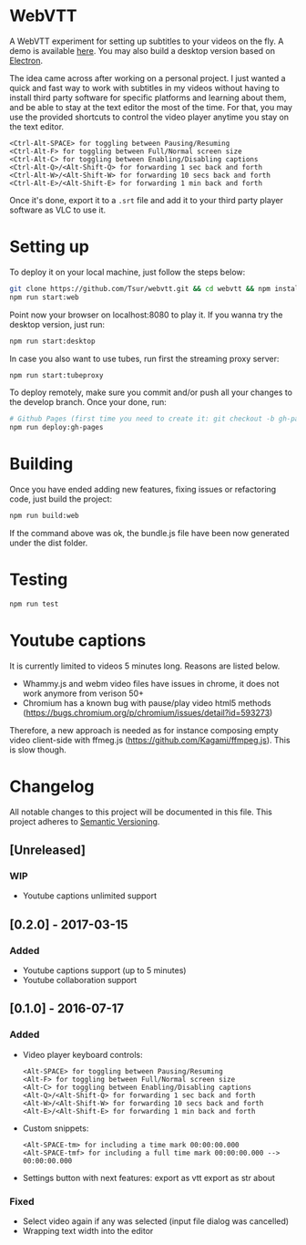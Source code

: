 # WebVTT

A WebVTT experiment for setting up subtitles to your videos on the fly. A demo is available [here](http://tsur.github.io/webvtt). You may also build a desktop version based on [Electron](https://github.com/atom/electron).

The idea came across after working on a personal project. I just wanted a quick and fast way to work with subtitles in my videos without having to install third party software for specific platforms and learning about them, and be able to stay at the text editor the most of the time. For that, you may use the provided shortcuts to control the video player anytime you stay on the text editor.

```
<Ctrl-Alt-SPACE> for toggling between Pausing/Resuming
<Ctrl-Alt-F> for toggling between Full/Normal screen size
<Ctrl-Alt-C> for toggling between Enabling/Disabling captions
<Ctrl-Alt-Q>/<Alt-Shift-Q> for forwarding 1 sec back and forth
<Ctrl-Alt-W>/<Alt-Shift-W> for forwarding 10 secs back and forth
<Ctrl-Alt-E>/<Alt-Shift-E> for forwarding 1 min back and forth
```

Once it's done, export it to a `.srt` file and add it to your third party player software as VLC to use it.

# Setting up

To deploy it on your local machine, just follow the steps below:

```bash
git clone https://github.com/Tsur/webvtt.git && cd webvtt && npm install
npm run start:web
```
Point now your browser on localhost:8080 to play it. If you wanna try the desktop version, just run:

```bash
npm run start:desktop
```

In case you also want to use tubes, run first the streaming proxy server:

```bash
npm run start:tubeproxy
```

To deploy remotely, make sure you commit and/or push all your changes to the develop branch. Once your done, run:

```bash
# Github Pages (first time you need to create it: git checkout -b gh-pages develop)
npm run deploy:gh-pages
```

# Building

Once you have ended adding new features, fixing issues or refactoring code, just build the project:

```bash
npm run build:web
```

If the command above was ok, the bundle.js file have been now generated under the dist folder.

# Testing

```bash
npm run test
```
# Youtube captions

It is currently limited to videos 5 minutes long. Reasons are listed below.

- Whammy.js and webm video files have issues in chrome, it does not work anymore from verison 50+
- Chromium has a known bug with pause/play video html5 methods (https://bugs.chromium.org/p/chromium/issues/detail?id=593273)

Therefore, a new approach is needed as for instance composing empty video client-side with ffmeg.js (https://github.com/Kagami/ffmpeg.js). This is slow though.

# Changelog

All notable changes to this project will be documented in this file.
This project adheres to [Semantic Versioning](http://semver.org/).

## [Unreleased]
### WIP
- Youtube captions unlimited support

## [0.2.0] - 2017-03-15
### Added
- Youtube captions support (up to 5 minutes)
- Youtube collaboration support

## [0.1.0] - 2016-07-17
### Added
- Video player keyboard controls:
    ```
    <Alt-SPACE> for toggling between Pausing/Resuming
    <Alt-F> for toggling between Full/Normal screen size
    <Alt-C> for toggling between Enabling/Disabling captions
    <Alt-Q>/<Alt-Shift-Q> for forwarding 1 sec back and forth
    <Alt-W>/<Alt-Shift-W> for forwarding 10 secs back and forth
    <Alt-E>/<Alt-Shift-E> for forwarding 1 min back and forth
    ```
- Custom snippets:
    ```
    <Alt-SPACE-tm> for including a time mark 00:00:00.000
    <Alt-SPACE-tmf> for including a full time mark 00:00:00.000 --> 00:00:00.000
    ```
- Settings button with next features:
    export as vtt
    export as str
    about

### Fixed
- Select video again if any was selected (input file dialog was cancelled)
- Wrapping text width into the editor
